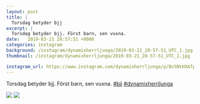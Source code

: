 ```yaml
---
layout: post
title: |
  Torsdag betyder bjj
excerpt: |
  Torsdag betyder bjj. Först barn, sen vuxna.  
date:   2019-03-21 20:57:51 +0000
categories: instagram
background: /instagram/dynamixherrljunga/2019-03-21_20-57-51_UTC_1.jpg
thumbnail: /instagram/dynamixherrljunga/2019-03-21_20-57-51_UTC_1.jpg

instagram_url: https://www.instagram.com/dynamixherrljunga/p/BvSNtHXAfpY
---
```

Torsdag betyder bjj. Först barn, sen vuxna. [#bjj](https://www.instagram.com/explore/tags/bjj/) [#dynamixherrljunga](https://www.instagram.com/explore/tags/dynamixherrljunga/)



<img src='/www-dynamix-herrljunga/instagram/dynamixherrljunga/2019-03-21_20-57-51_UTC_1.jpg' class='img-fluid' />


<img src='/www-dynamix-herrljunga/instagram/dynamixherrljunga/2019-03-21_20-57-51_UTC_2.jpg' class='img-fluid' />
